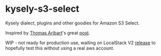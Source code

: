 # kysely-s3-select
Kysely dialect, plugins and other goodies for Amazon S3 Select.

Inspired by [Thomas Aribart](https://github.com/ThomasAribart)'s great [post](https://dev.to/kumo/type-safe-s3-select-queries-with-kysely-4ge0).

WIP - not ready for production use, waiting on LocalStack V2 [release](https://github.com/localstack/localstack/issues/7882) to hopefully test this without using a real aws account.